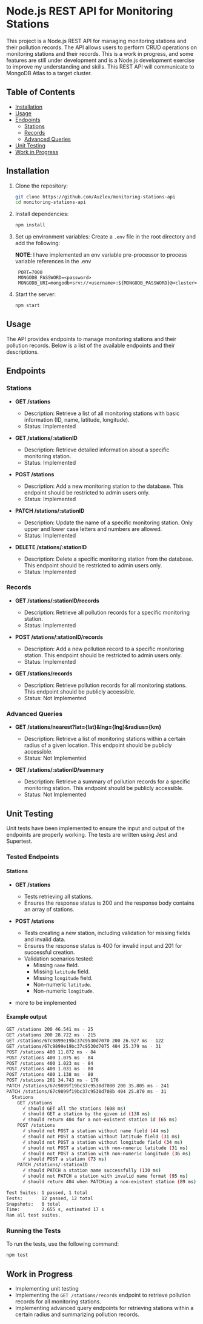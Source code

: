 
# Node.js REST API for Monitoring Stations

This project is a Node.js REST API for managing monitoring stations and their pollution records. The API allows users to perform CRUD operations on monitoring stations and their records. This is a work in progress, and some features are still under development and is a Node.js development exercise to improve my understanding and skills.
This REST API will communicate to MongoDB Atlas to a target cluster.

## Table of Contents

- [Installation](#installation)
- [Usage](#usage)
- [Endpoints](#endpoints)
  - [Stations](#stations)
  - [Records](#records)
  - [Advanced Queries](#advanced-queries)
- [Unit Testing](#unit-testing) <!-- Add this line -->
- [Work in Progress](#work-in-progress)
<!-- - [Contributing](#contributing) -->
<!-- - [License](#license) -->

## Installation

1. Clone the repository:
   ```sh
   git clone https://github.com/Auzlex/monitoring-stations-api
   cd monitoring-stations-api
   ```

2. Install dependencies:
   ```sh
   npm install
    ```

3. Set up environment variables:
   Create a `.env` file in the root directory and add the following:
   
   **NOTE**: I have implemented an env variable pre-processor to process variable references in the .env
   ```env
    PORT=7000
    MONGODB_PASSWORD=<password>
    MONGODB_URI=mongodb+srv://<username>:${MONGODB_PASSWORD}@<cluster>
   ```

4. Start the server:
   ```sh
   npm start
   ```

## Usage

The API provides endpoints to manage monitoring stations and their pollution records. Below is a list of the available endpoints and their descriptions.

## Endpoints

### Stations

- **GET /stations**
  - Description: Retrieve a list of all monitoring stations with basic information (ID, name, latitude, longitude).
  - Status: Implemented

- **GET /stations/:stationID**
  - Description: Retrieve detailed information about a specific monitoring station.
  - Status: Implemented

- **POST /stations**
  - Description: Add a new monitoring station to the database. This endpoint should be restricted to admin users only.
  - Status: Implemented

- **PATCH /stations/:stationID**
  - Description: Update the name of a specific monitoring station. Only upper and lower case letters and numbers are allowed.
  - Status: Implemented

- **DELETE /stations/:stationID**
  - Description: Delete a specific monitoring station from the database. This endpoint should be restricted to admin users only.
  - Status: Implemented

### Records

- **GET /stations/:stationID/records**
  - Description: Retrieve all pollution records for a specific monitoring station.
  - Status: Implemented

- **POST /stations/:stationID/records**
  - Description: Add a new pollution record to a specific monitoring station. This endpoint should be restricted to admin users only.
  - Status: Implemented

- **GET /stations/records**
  - Description: Retrieve pollution records for all monitoring stations. This endpoint should be publicly accessible.
  - Status: Not Implemented

### Advanced Queries

- **GET /stations/nearest?lat={lat}&lng={lng}&radius={km}**
  - Description: Retrieve a list of monitoring stations within a certain radius of a given location. This endpoint should be publicly accessible.
  - Status: Not Implemented

- **GET /stations/:stationID/summary**
  - Description: Retrieve a summary of pollution records for a specific monitoring station. This endpoint should be publicly accessible.
  - Status: Not Implemented

## Unit Testing

Unit tests have been implemented to ensure the input and output of the endpoints are properly working. The tests are written using Jest and Supertest.

### Tested Endpoints

#### Stations

- **GET /stations**
  - Tests retrieving all stations.
  - Ensures the response status is 200 and the response body contains an array of stations.

- **POST /stations**
  - Tests creating a new station, including validation for missing fields and invalid data.
  - Ensures the response status is 400 for invalid input and 201 for successful creation.
  - Validation scenarios tested:
    - Missing `name` field.
    - Missing `latitude` field.
    - Missing `longitude` field.
    - Non-numeric `latitude`.
    - Non-numeric `longitude`.

- more to be implemented

#### Example output

```sh
GET /stations 200 46.541 ms - 25
GET /stations 200 28.722 ms - 215
GET /stations/67c9899e19bc37c9530d7070 200 26.927 ms - 122
GET /stations/67c9899e19bc37c9530d7075 404 25.379 ms - 31
POST /stations 400 11.872 ms - 84
POST /stations 400 1.075 ms - 84
POST /stations 400 1.023 ms - 84
POST /stations 400 1.031 ms - 80
POST /stations 400 1.138 ms - 80
POST /stations 201 34.743 ms - 176
PATCH /stations/67c9899f19bc37c9530d7080 200 35.805 ms - 241
PATCH /stations/67c9899f19bc37c9530d708b 404 25.870 ms - 31
  Stations
    GET /stations
      √ should GET all the stations (608 ms)
      √ should GET a station by the given id (138 ms)
      √ should return 404 for a non-existent station id (65 ms)
    POST /stations
      √ should not POST a station without name field (44 ms)
      √ should not POST a station without latitude field (31 ms)
      √ should not POST a station without longitude field (34 ms)
      √ should not POST a station with non-numeric latitude (31 ms)
      √ should not POST a station with non-numeric longitude (36 ms)
      √ should POST a station (73 ms)
    PATCH /stations/:stationID
      √ should PATCH a station name successfully (130 ms)
      √ should not PATCH a station with invalid name format (95 ms)
      √ should return 404 when PATCHing a non-existent station (89 ms)

Test Suites: 1 passed, 1 total
Tests:       12 passed, 12 total
Snapshots:   0 total
Time:        2.655 s, estimated 17 s
Ran all test suites.
```

### Running the Tests

To run the tests, use the following command:
```sh
npm test
```

## Work in Progress

- Implementing unit testing
- Implementing the `GET /stations/records` endpoint to retrieve pollution records for all monitoring stations.
- Implementing advanced query endpoints for retrieving stations within a certain radius and summarizing pollution records.

<!-- ## Contributing

Contributions are welcome! Please open an issue or submit a pull request if you have any improvements or new features to add. -->

<!-- ## License

This project is licensed under the MIT License. See the [LICENSE](LICENSE) file for details." > README.md -->